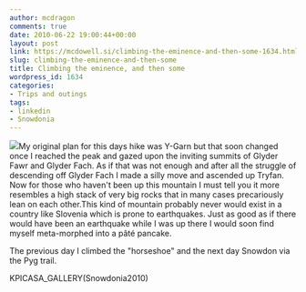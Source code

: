 ```yaml
---
author: mcdragon
comments: true
date: 2010-06-22 19:00:44+00:00
layout: post
link: https://mcdowell.si/climbing-the-eminence-and-then-some-1634.html
slug: climbing-the-eminence-and-then-some
title: Climbing the eminence, and then some
wordpress_id: 1634
categories:
- Trips and outings
tags:
- linkedin
- Snowdonia
---
```


[![](https://dwlcvfkt1l4wn.cloudfront.net/2010/07/Llyn-Ogwen-and-Llyn-Idwal1-1-300x200.jpg)](https://dwlcvfkt1l4wn.cloudfront.net/2010/07/Llyn-Ogwen-and-Llyn-Idwal1.jpg)My original plan for this days hike was Y-Garn but that soon changed once I reached the peak and gazed upon the inviting summits of Glyder Fawr and Glyder Fach.
As if that was not enough and after all the struggle of descending off Glyder Fach I made a silly move and ascended up Tryfan. Now for those who haven't been up this mountain I must tell you it more resembles a high stack of very big rocks that in many cases precariously lean on each other.This kind of mountain probably never would exist in a country like Slovenia which is prone to earthquakes. Just as good as if there would have been an earthquake while I was up there I would soon find myself meta-morphed into a pâté pancake.

The previous day I climbed the "horseshoe" and the next day Snowdon via the Pyg trail.

KPICASA_GALLERY(Snowdonia2010)
